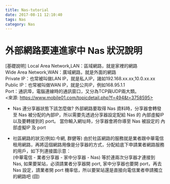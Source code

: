 ```yaml
---
title: Nas-tutorial
date: 2017-08-11 12:10:40
tags: Nas
category: Nas
---
```


# 外部網路要連進家中 Nas 狀況說明

[基礎說明]
Local Area Network,LAN：區域網路，就是家裡的網路  
Wide Area Network,WAN：廣域網路，就是外面的網路  
Private IP：也常被叫做LAN IP，就是私人IP，諸如192.168.xx.xx,10.0.xx.xx  
Public IP：也常被叫做WAN IP，就是公共IP，例如168.95.1.1  
Port：通訊埠，電腦連線時的通訊窗口，又分為TCP與UDP兩大類。  
<來源: https://www.mobile01.com/topicdetail.php?f=494&t=3758595>

- Nas 連分享器狀態下該怎麼做?
  外部網路要取得 Nas 資料時，分享器會轉發至 Nas 被分配的內部IP，所以需要先透過分享器設定配給 Nas 的 內部虛擬IP 以及要轉接到的 port。
  當你輸入網址時，分享器會將你導至 Nas 被設定的 內部虛擬IP 及 port

- 社區網路的狀況(例如:今網, 群健等)
  由於社區網路的服務就是業者跟中華電信租用網路，再將這個網路用像是分享器的方式，分配給底下申請業者網路服務的用戶，如下列連接圖示意：  
  (中華電信 - 業者分享器 - 家中分享器 - Nas)
  等於連兩次分享器才連接到 Nas, 如果要架站，必須請業者分享器開 port, 家中分享器也要開 port，再去 Nas 設定，請業者開 port 機率低，所以要架站還是直接向電信業者申請獨立的網路吧 (囧)